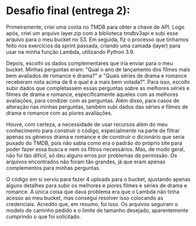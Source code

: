 # Desafio final (entrega 2): 

Primeiramente, criei uma conta no TMDB para obter a chave de API. Logo após, criei um arquivo layer.zip com a biblioteca tmdbv3api e subi esse arquivo para o meu bucket no S3. Em seguida, fiz o processo que tínhamos feito nos exercícios da sprint passada, criando uma camada (layer) para usar na minha função Lambda, utilizando Python 3.9.

Depois, escolhi os dados complementares que iria enviar para o meu bucket. Minhas perguntas eram: "Qual o ano de lançamento dos filmes mais bem avaliados de romance e drama?" e "Quais séries de drama e romance receberam nota acima de 8 e qual é a mais bem votada?". Para isso, escolhi subir dados que completassem essas perguntas sobre as melhores séries e filmes de drama e romance, especificamente aqueles com as melhores avaliações, para condizer com as perguntas. Além disso, para casos de alteração nas minhas perguntas, também subi dados das séries e filmes de drama e romance com as piores avaliações.

Houve, com certeza, a necessidade de usar recursos além do meu conhecimento para construir o código, especialmente na parte de filtrar apenas os gêneros drama e romance e de construir o dicionário que seria puxado do TMDB, pois não sabia como era o padrão do próprio site para poder fazer essa busca e nem os filtros necessários. Mas, de modo geral, não foi tão difícil, só deu alguns erros por problemas de permissão. Os arquivos encontrados não foram tão grandes, já que eram apenas complementos para minhas perguntas.

O código em si serviu para fazer 4 uploads para o bucket, ajustando apenas alguns detalhes para subir os melhores e piores filmes e séries de drama e romance. A única coisa que dava problema era que o Lambda não tinha acesso ao meu bucket, mas consegui resolver isso colocando as credenciais. Acredito que, em resumo, foi isso. Os arquivos seguiram o modelo de caminho pedido e o limite de tamanho desejado, aparentemente cumprindo o que foi solicitado.
